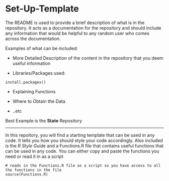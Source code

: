 # Set-Up-Template
The README is used to provide a brief description of what is in the repository. It acts as a documentation for the repository and should include any information that would be helpful to any random user who comes across the documentation.

Examples of what can be included:

* More Detailed Description of the content in the repository that you deem useful information

* Libraries/Packages used:

```{r, warning=FALSE, message=FALSE}
install.packages()
```

* Explaining Functions

* Where to Obtain the Data

* ..etc


Best Example is the **State** Repository

------------------------------------------------------------------------------------------------------------------------------------------------------------------------------------------------------------------------------------------------

In this repoitory, you will find a starting template that can be used in any code. It tells you how you should style your code accordingly. Also included is the *R Style Guide* and a Functions.R file that contains useful functions that can be used in any code. You can either copy and paste the functions you need or read it in as a script

```{r}
# reads in the Functions.R file as a script so you have access to all the functions in the file
source(Functions.R)
```